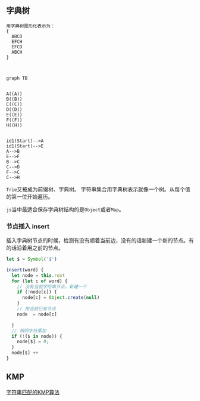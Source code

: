 ## 字典树


```
用字典树图形化表示为：
{
  ABCD
  EFCH
  EFCD
  ABCH
}
```


```mermaid


graph TB


A((A))
B((B))
C((C))
D((D))
E((E))
F((F))
H((H))


id1(Start)-->A
id1(Start)-->E
A-->B
E-->F
B-->C
C-->D
F-->C
C-->H

```

`Trie`又被成为前缀树、字典树。 字符串集合用字典树表示就像一个树。从每个值的第一位开始遍历。


`js`当中最适合保存字典树结构的是`Object`或者`Map`。

### 节点插入 insert

插入字典树节点的时候，检测有没有顺着当前边，没有的话新建一个新的节点。有的话沿着用之前的节点。

```js
let $ = Symbol('$')

insert(word) {
  let node = this.root
  for (let c of word) {
    // 没有当前字符串节点，新建一个
    if (!node[c]) {
      node[c] = Object.create(null)
    }
    // 用当前已有节点
    node  = node[c]

  }
  // 相同字符累加
  if (!($ in node)) {
    node[$] = 0;
  }
  node[$] ++
}

```    


## KMP

[字符串匹配的KMP算法](http://www.ruanyifeng.com/blog/2013/05/Knuth%E2%80%93Morris%E2%80%93Pratt_algorithm.html)